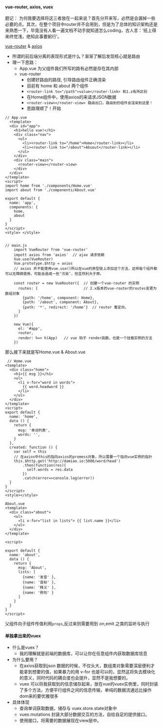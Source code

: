 #### vue-router, axios, vuex

题记：
为何我要选择将这三者放在一起来说？首先分开来写，必然是会漏掉一些必要的点。其次，在整个项目中router并不会用到，但是为了总体的知识架构还是来熟悉一下，毕竟没有人看一遍文档不动手就知道怎么coding，古人言：‘纸上得来终觉浅，绝知此事要躬行’。

[vue-router](https://router.vuejs.org/zh-cn) & [axios](https://www.npmjs.com/package/axios)
  - 所谓的前后端分离的表现形式是什么？渐渐了解后发现核心就是路由
  - 理一下思路：
    + App.vue 为父组件我们所写的路有必然是存在其内部
    + vue-router
      - 创建好路由的路径, 引导路由组件正确渲染
      - 目前有 home 和 about 两个组件
      - ```<router-link to="/path">value</router-link> 和1.x有所区别```
      - 在Home组件中，使用axios的来请求JSON数据
      - ```<router-view></router-view> 路由出口，路由到的组件会渲染到这里！```
      - 思路理顺了！开始
``` 
// App.vue
  <template>
  <div id="app">
    <h1>hello vue!</h1>
    <div class="nav">
      <ul>
        <li><router-link to="/home">Home</router-link></li>
        <li><router-link to="/about">Abuout</router-link></li>  
      </ul>
    </div>
    <div class="main">
      <router-view></router-view>     
    </div>
  </div>
</template>
<script> 
import home from './components/Home.vue'
import about from './components/About.vue'

export default {
  name: 'app',
  components: {
    home,
    about
  }  
}
</script>
<style> </style>
```

```npm i vue-router --save-dev  //下载

// main.js
    import VueRouter from 'vue-router' 
    impott axios from 'axios'  // ajax 请求依赖
    Vue.use(VueRouter)
    Vue.prototype.$http = axios   
    // axios 并不能使用vue.use()所以在vue的原型链上添加这个方法，这样每个组件都可以无障碍使用，可能会造成一些‘污染’，但显然利大于弊。

    const router = new VueRouter({  // 创建一个vue-router 的实例 
      routes: [                     // 2.x版本的vue-router的routes变更为数组对象  
        {path: '/home', component: Home},  
        {path: '/about', component: About},
        {path: '*', redirect: '/home'}  // router 重定向， 
      ]                    
    })

    new Vue({
      el: '#app',
      router,
      render: h=> h(App)   // vue 钩子 render函数，也是一个挂载实例的方法
    })
```
那么接下来就是写Home.vue & About.vue
```
 // Home.vue
<template>
  <div class="home">
    <h1>{{ msg }}</h1>
    <ul>
      <li v-for="word in words">
        {{ word.headword }}
      </li>
    </ul>
  </div>
</template>
<script>
export default {
  name: 'home',
  data () {
    return {
      msg: '单词列表',
      words: '',
    }
  },
  created: function () {
    var self = this   
    // 在axios中this的指向axios的promess对象，所以需要一个指向vue实例的指针
    this.$http.get('http://damiao.io:5000/word/head')   
        .then(function(res){
          self.words = res.data 
        })
        .catch(error=>console.log(error))
  }
}
</script>
<style></style>
```
```
About.vue
<template>
  <div class="about">
    <ul>
      <li v-for="list in lists"> {{ list.name }}</li>
    </ul>
  </div>
</template>

<script>

export default {
  name: 'about',
  data () {
    return {
      msg: 'About',
      lists: [
        {name: '发音' },
        {name: '音标' },
        {name: '释义' },
        {name: '例句' } 
      ]
    }
  }
}
</script>
```
父组件向子组件传值利用```props```,反过来则需要用到 $on,$emit 之类的监听与执行

#### 单独拿出来的vuex
* 什么是vuex？
  - 我的理解就是前端的数据库，可以让你在任意组件内获取数据库信息
* 为什么要用？
  - 在axios获取到json 数据的时候，不仅头大，数组类对象需要深层便利才能拿到想要的值，如果暴力的用 v-for 也是可以的，显然这将失去模块化的意义，同时代码的耦合度也会提升，显然不是我想要的。
  - vuex 可以将我获取到的信息储存起来，放在vue的vuex实例里，同时封装了多个方法，方便平行组件之间的信息传输，单纯的数据流通远比操作dom来的要优雅很多
* 具体体现
  - 查询单词获取数据，储存与 vuex.store.state对象中
  - vuex.mutations 封装大部分数据交互的方法，自给自足的提供接口。
  - 使用接口，将需要的数据展现在view层中。
